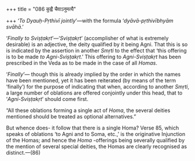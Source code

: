 +++
title = "086 कुह्वै चैवाऽनुमत्यै"

+++
‘*To Dyauḥ-Pṛthivī jointly*’—with the formula ‘*dyāvā-pṛthivībhyām
svāhā*.’

‘*Finally to Sviṣṭakṛt*’—‘*Sviṣṭakṛt*’ (accomplisher of what is
extremely desirable) is an adjective, the deity qualified by it being
Agni. That this is so is indicated by the assertion in another *Smṛti*
to the effect that ‘this offering is to be made *to Agni-Sviṣṭakṛt*.’
This offering to *Agni-Sviṣṭakṛt* has been prescribed in the Veda as to
be made in the case of all *Homas*.

‘*Finally*’— though this is already implied by the order in which the
names have been mentioned, yet it has been reiterated (by means of the
term ‘finally’) for the purpose of indicating that when, according to
another *Smṛti*, a large number of oblations are offered conjointly
under this head, that to ‘*Agni-Sviṣṭakṛt*’ should come first.

“All these oblations forming a single act of *Homa*, the several deities
mentioned should be treated as optional alternatives.”

But whence does- it follow that there is a single Homa? Verse 85, which
speaks of oblations ‘to Agni and to Soma, etc.,’ is the originative
Injunction of the Homas; and hence the *Homa* -offerings being severally
qualified by the mention of several special deities, the Homas are
clearly recognised as distinct.—(86)


